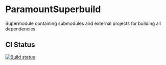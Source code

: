 # ParamountSuperbuild
Supermodule containing submodules and external projects for building all dependencies

## CI Status
[![Build status](https://ci.appveyor.com/api/projects/status/nb9ldp39l9nfg8fy?svg=true)](https://ci.appveyor.com/project/NewProggie/paramountsuperbuild)

